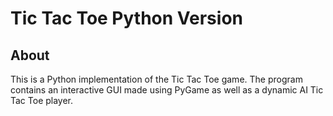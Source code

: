 # Tic Tac Toe Python Version

## About
This is a Python implementation of the Tic Tac Toe game. The program contains an interactive GUI made using PyGame
as well as a dynamic AI Tic Tac Toe player.